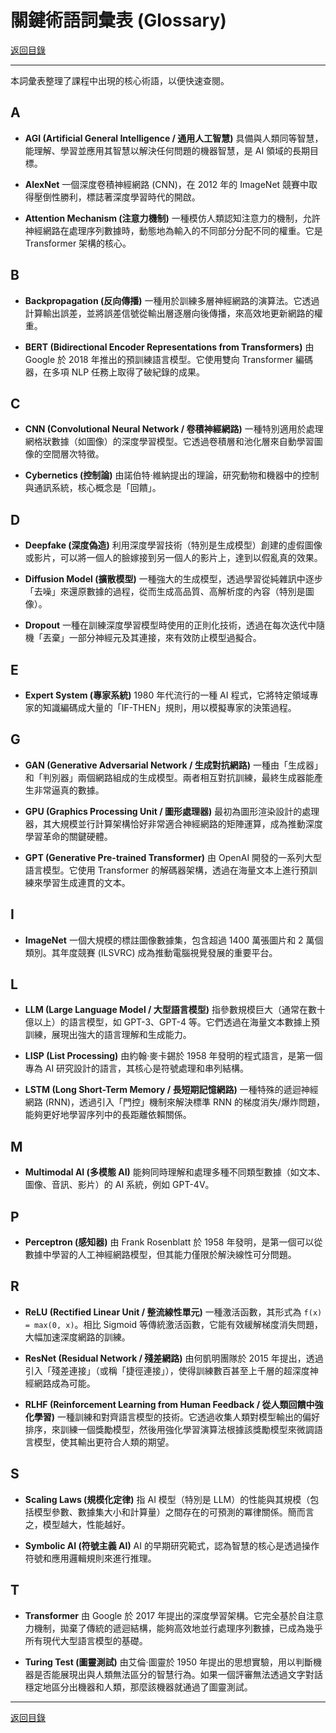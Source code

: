 <!-- Path: 114A_AI_intro/History | Timestamp: 2025-10-26 10:28:00 | Version: b01 -->
# 關鍵術語詞彙表 (Glossary)

[返回目錄](./README_b02.md)

---

本詞彙表整理了課程中出現的核心術語，以便快速查閱。

## A

- **AGI (Artificial General Intelligence / 通用人工智慧)**
  具備與人類同等智慧，能理解、學習並應用其智慧以解決任何問題的機器智慧，是 AI 領域的長期目標。

- **AlexNet**
  一個深度卷積神經網路 (CNN)，在 2012 年的 ImageNet 競賽中取得壓倒性勝利，標誌著深度學習時代的開啟。

- **Attention Mechanism (注意力機制)**
  一種模仿人類認知注意力的機制，允許神經網路在處理序列數據時，動態地為輸入的不同部分分配不同的權重。它是 Transformer 架構的核心。

## B

- **Backpropagation (反向傳播)**
  一種用於訓練多層神經網路的演算法。它透過計算輸出誤差，並將誤差信號從輸出層逐層向後傳播，來高效地更新網路的權重。

- **BERT (Bidirectional Encoder Representations from Transformers)**
  由 Google 於 2018 年推出的預訓練語言模型。它使用雙向 Transformer 編碼器，在多項 NLP 任務上取得了破紀錄的成果。

## C

- **CNN (Convolutional Neural Network / 卷積神經網路)**
  一種特別適用於處理網格狀數據（如圖像）的深度學習模型。它透過卷積層和池化層來自動學習圖像的空間層次特徵。

- **Cybernetics (控制論)**
  由諾伯特·維納提出的理論，研究動物和機器中的控制與通訊系統，核心概念是「回饋」。

## D

- **Deepfake (深度偽造)**
  利用深度學習技術（特別是生成模型）創建的虛假圖像或影片，可以將一個人的臉嫁接到另一個人的影片上，達到以假亂真的效果。

- **Diffusion Model (擴散模型)**
  一種強大的生成模型，透過學習從純雜訊中逐步「去噪」來還原數據的過程，從而生成高品質、高解析度的內容（特別是圖像）。

- **Dropout**
  一種在訓練深度學習模型時使用的正則化技術，透過在每次迭代中隨機「丟棄」一部分神經元及其連接，來有效防止模型過擬合。

## E

- **Expert System (專家系統)**
  1980 年代流行的一種 AI 程式，它將特定領域專家的知識編碼成大量的「IF-THEN」規則，用以模擬專家的決策過程。

## G

- **GAN (Generative Adversarial Network / 生成對抗網路)**
  一種由「生成器」和「判別器」兩個網路組成的生成模型。兩者相互對抗訓練，最終生成器能產生非常逼真的數據。

- **GPU (Graphics Processing Unit / 圖形處理器)**
  最初為圖形渲染設計的處理器，其大規模並行計算架構恰好非常適合神經網路的矩陣運算，成為推動深度學習革命的關鍵硬體。

- **GPT (Generative Pre-trained Transformer)**
  由 OpenAI 開發的一系列大型語言模型。它使用 Transformer 的解碼器架構，透過在海量文本上進行預訓練來學習生成連貫的文本。

## I

- **ImageNet**
  一個大規模的標註圖像數據集，包含超過 1400 萬張圖片和 2 萬個類別。其年度競賽 (ILSVRC) 成為推動電腦視覺發展的重要平台。

## L

- **LLM (Large Language Model / 大型語言模型)**
  指參數規模巨大（通常在數十億以上）的語言模型，如 GPT-3、GPT-4 等。它們透過在海量文本數據上預訓練，展現出強大的語言理解和生成能力。

- **LISP (List Processing)**
  由約翰·麥卡錫於 1958 年發明的程式語言，是第一個專為 AI 研究設計的語言，其核心是符號處理和串列結構。

- **LSTM (Long Short-Term Memory / 長短期記憶網路)**
  一種特殊的遞迴神經網路 (RNN)，透過引入「門控」機制來解決標準 RNN 的梯度消失/爆炸問題，能夠更好地學習序列中的長距離依賴關係。

## M

- **Multimodal AI (多模態 AI)**
  能夠同時理解和處理多種不同類型數據（如文本、圖像、音訊、影片）的 AI 系統，例如 GPT-4V。

## P

- **Perceptron (感知器)**
  由 Frank Rosenblatt 於 1958 年發明，是第一個可以從數據中學習的人工神經網路模型，但其能力僅限於解決線性可分問題。

## R

- **ReLU (Rectified Linear Unit / 整流線性單元)**
  一種激活函數，其形式為 `f(x) = max(0, x)`。相比 Sigmoid 等傳統激活函數，它能有效緩解梯度消失問題，大幅加速深度網路的訓練。

- **ResNet (Residual Network / 殘差網路)**
  由何凱明團隊於 2015 年提出，透過引入「殘差連接」（或稱「捷徑連接」），使得訓練數百甚至上千層的超深度神經網路成為可能。

- **RLHF (Reinforcement Learning from Human Feedback / 從人類回饋中強化學習)**
  一種訓練和對齊語言模型的技術。它透過收集人類對模型輸出的偏好排序，來訓練一個獎勵模型，然後用強化學習演算法根據該獎勵模型來微調語言模型，使其輸出更符合人類的期望。

## S

- **Scaling Laws (規模化定律)**
  指 AI 模型（特別是 LLM）的性能與其規模（包括模型參數、數據集大小和計算量）之間存在的可預測的冪律關係。簡而言之，模型越大，性能越好。

- **Symbolic AI (符號主義 AI)**
  AI 的早期研究範式，認為智慧的核心是透過操作符號和應用邏輯規則來進行推理。

## T

- **Transformer**
  由 Google 於 2017 年提出的深度學習架構。它完全基於自注意力機制，拋棄了傳統的遞迴結構，能夠高效地並行處理序列數據，已成為幾乎所有現代大型語言模型的基礎。

- **Turing Test (圖靈測試)**
  由艾倫·圖靈於 1950 年提出的思想實驗，用以判斷機器是否能展現出與人類無法區分的智慧行為。如果一個評審無法透過文字對話穩定地區分出機器和人類，那麼該機器就通過了圖靈測試。

---

[返回目錄](./README_b02.md)

